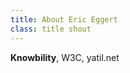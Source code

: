 ```yaml
---
title: About Eric Eggert
class: title shout
---
```

**Knowbility**, <span class="deem">W3C, yatil.net</span>